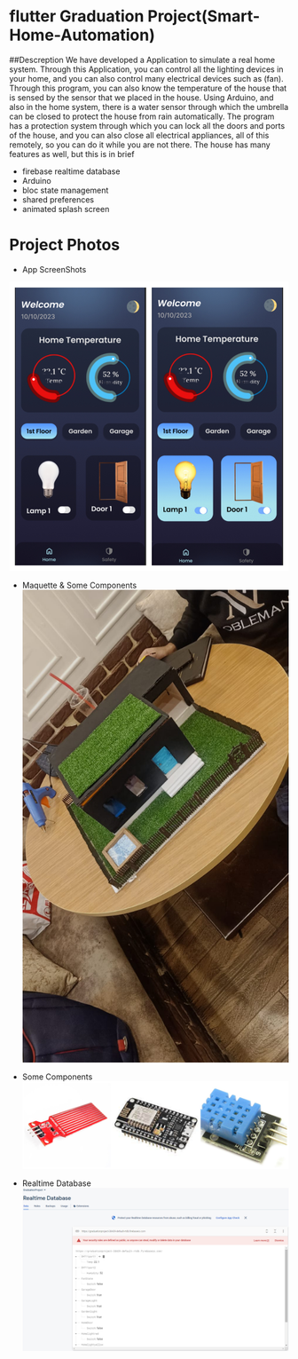 # flutter Graduation Project(Smart-Home-Automation)

##Descreption
We have developed a Application to simulate a real home system. Through this Application, you can control all the lighting devices in your home, and you can also control many electrical devices such as (fan). Through this program, you can also know the temperature of the house that is sensed by the sensor that we placed in the house. Using Arduino, and also in the home system, there is a water sensor through which the umbrella can be closed to protect the house from rain automatically. The program has a protection system through which you can lock all the doors and ports of the house, and you can also close all electrical appliances, all of this remotely, so you can do it while you are not there. The house has many features as well, but this is in brief



- firebase realtime database
- Arduino
- bloc state management
- shared preferences
- animated splash screen



# Project Photos
- App ScreenShots

![ScreenShots](ProjectPhotos/Appscreenshots.jpg)

- Maquette & Some Components
![Home](ProjectPhotos/home.jpg)

- Some Components
![SomeComponents](ProjectPhotos/comp.jpg)

- Realtime Database
![RealtimeDatabase](ProjectPhotos/firebase.png)